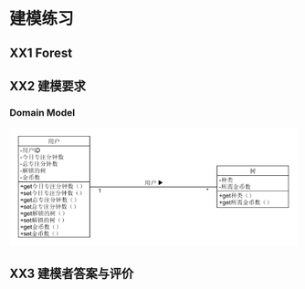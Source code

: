 # 建模练习

## XX1 Forest

## XX2 建模要求

### Domain Model
![forest_domain_model](Images/forest_domain_model.png)

## XX3 建模者答案与评价